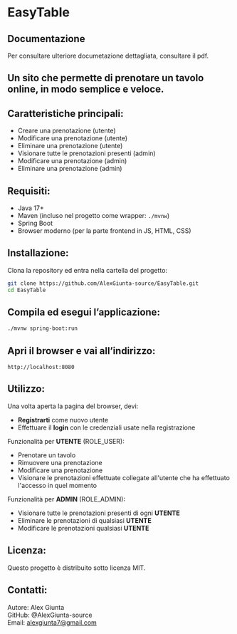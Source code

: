 # EasyTable
## Documentazione 
Per consultare ulteriore documetazione dettagliata, consultare il pdf.

## Un sito che permette di prenotare un tavolo online, in modo semplice e veloce.
## Caratteristiche principali:
- Creare una prenotazione (utente)
- Modificare una prenotazione (utente)
- Eliminare una prenotazione (utente)
- Visionare tutte le prenotazioni presenti (admin)
- Modificare una prenotazione (admin)
- Eliminare una prenotazione (admin)
## Requisiti:
- Java 17+
- Maven (incluso nel progetto come wrapper: `./mvnw`)
- Spring Boot
- Browser moderno (per la parte frontend in JS, HTML, CSS)
## Installazione:
Clona la repository ed entra nella cartella del progetto:
```bash
git clone https://github.com/AlexGiunta-source/EasyTable.git
cd EasyTable
```
## Compila ed esegui l’applicazione:
```bash
./mvnw spring-boot:run
```
## Apri il browser e vai all’indirizzo:
```
http://localhost:8080
```
## Utilizzo:
Una volta aperta la pagina del browser, devi: 
- **Registrarti** come nuovo utente
- Effettuare il **login** con le credenziali usate nella registrazione

Funzionalità per **UTENTE** (ROLE_USER):
- Prenotare un tavolo
- Rimuovere una prenotazione
- Modificare una prenotazione
- Visionare le prenotazioni effettuate collegate all'utente che ha effettuato l'accesso in quel momento

Funzionalità per **ADMIN** (ROLE_ADMIN):
- Visionare tutte le prenotazioni presenti di ogni **UTENTE**
- Eliminare le prenotazioni di qualsiasi **UTENTE**
- Modificare le prenotazioni qualsiasi **UTENTE**
## Licenza:
Questo progetto è distribuito sotto licenza MIT.
## Contatti:
Autore: Alex Giunta <br> 
GitHub: @AlexGiunta-source <br> 
Email: alexgiunta7@gmail.com <br> 

